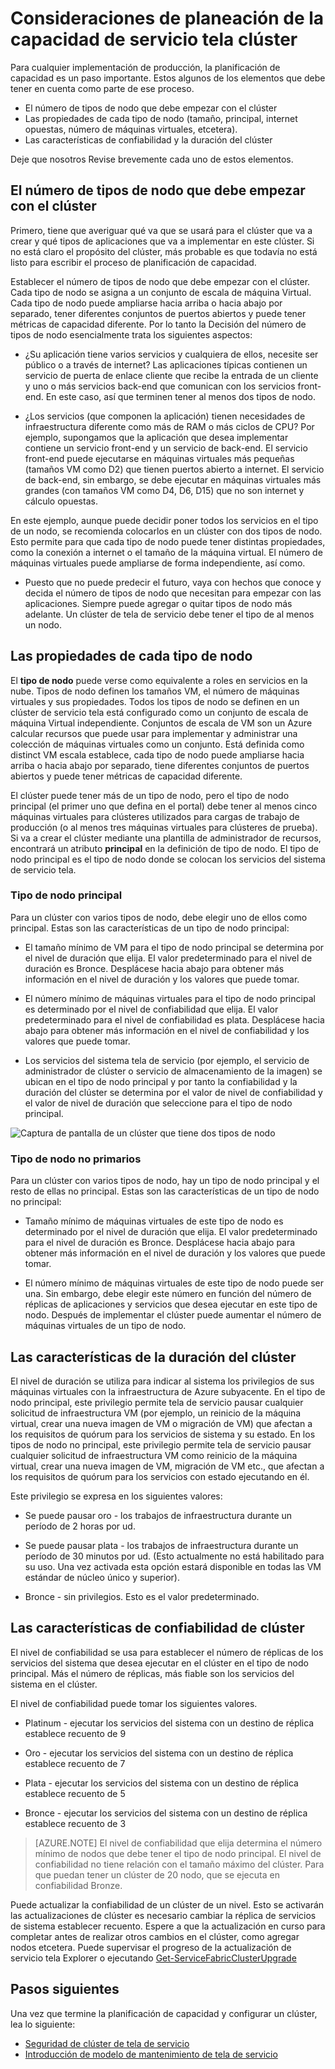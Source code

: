 <properties
   pageTitle="Planear la capacidad de clúster de estructura de servicio | Microsoft Azure"
   description="Capacidad de clúster de estructura de servicio consideraciones de diseño. Niveles de NodeTypes, duración y confiabilidad"
   services="service-fabric"
   documentationCenter=".net"
   authors="ChackDan"
   manager="timlt"
   editor=""/>

<tags
   ms.service="service-fabric"
   ms.devlang="dotnet"
   ms.topic="article"
   ms.tgt_pltfrm="na"
   ms.workload="na"
   ms.date="09/09/2016"
   ms.author="chackdan"/>


# <a name="service-fabric-cluster-capacity-planning-considerations"></a>Consideraciones de planeación de la capacidad de servicio tela clúster

Para cualquier implementación de producción, la planificación de capacidad es un paso importante. Estos algunos de los elementos que debe tener en cuenta como parte de ese proceso.

- El número de tipos de nodo que debe empezar con el clúster
- Las propiedades de cada tipo de nodo (tamaño, principal, internet opuestas, número de máquinas virtuales, etcetera).
- Las características de confiabilidad y la duración del clúster

Deje que nosotros Revise brevemente cada uno de estos elementos.

## <a name="the-number-of-node-types-your-cluster-needs-to-start-out-with"></a>El número de tipos de nodo que debe empezar con el clúster

Primero, tiene que averiguar qué va que se usará para el clúster que va a crear y qué tipos de aplicaciones que va a implementar en este clúster. Si no está claro el propósito del clúster, más probable es que todavía no está listo para escribir el proceso de planificación de capacidad.

Establecer el número de tipos de nodo que debe empezar con el clúster.  Cada tipo de nodo se asigna a un conjunto de escala de máquina Virtual. Cada tipo de nodo puede ampliarse hacia arriba o hacia abajo por separado, tener diferentes conjuntos de puertos abiertos y puede tener métricas de capacidad diferente. Por lo tanto la Decisión del número de tipos de nodo esencialmente trata los siguientes aspectos:

- ¿Su aplicación tiene varios servicios y cualquiera de ellos, necesite ser público o a través de internet? Las aplicaciones típicas contienen un servicio de puerta de enlace cliente que recibe la entrada de un cliente y uno o más servicios back-end que comunican con los servicios front-end. En este caso, así que terminen tener al menos dos tipos de nodo.

- ¿Los servicios (que componen la aplicación) tienen necesidades de infraestructura diferente como más de RAM o más ciclos de CPU? Por ejemplo, supongamos que la aplicación que desea implementar contiene un servicio front-end y un servicio de back-end. El servicio front-end puede ejecutarse en máquinas virtuales más pequeñas (tamaños VM como D2) que tienen puertos abierto a internet.  El servicio de back-end, sin embargo, se debe ejecutar en máquinas virtuales más grandes (con tamaños VM como D4, D6, D15) que no son internet y cálculo opuestas.

 En este ejemplo, aunque puede decidir poner todos los servicios en el tipo de un nodo, se recomienda colocarlos en un clúster con dos tipos de nodo.  Esto permite para que cada tipo de nodo puede tener distintas propiedades, como la conexión a internet o el tamaño de la máquina virtual. El número de máquinas virtuales puede ampliarse de forma independiente, así como.  

- Puesto que no puede predecir el futuro, vaya con hechos que conoce y decida el número de tipos de nodo que necesitan para empezar con las aplicaciones. Siempre puede agregar o quitar tipos de nodo más adelante. Un clúster de tela de servicio debe tener el tipo de al menos un nodo.

## <a name="the-properties-of-each-node-type"></a>Las propiedades de cada tipo de nodo

El **tipo de nodo** puede verse como equivalente a roles en servicios en la nube. Tipos de nodo definen los tamaños VM, el número de máquinas virtuales y sus propiedades. Todos los tipos de nodo se definen en un clúster de servicio tela está configurado como un conjunto de escala de máquina Virtual independiente. Conjuntos de escala de VM son un Azure calcular recursos que puede usar para implementar y administrar una colección de máquinas virtuales como un conjunto. Está definida como distinct VM escala establece, cada tipo de nodo puede ampliarse hacia arriba o hacia abajo por separado, tiene diferentes conjuntos de puertos abiertos y puede tener métricas de capacidad diferente.

El clúster puede tener más de un tipo de nodo, pero el tipo de nodo principal (el primer uno que defina en el portal) debe tener al menos cinco máquinas virtuales para clústeres utilizados para cargas de trabajo de producción (o al menos tres máquinas virtuales para clústeres de prueba). Si va a crear el clúster mediante una plantilla de administrador de recursos, encontrará un atributo **principal** en la definición de tipo de nodo. El tipo de nodo principal es el tipo de nodo donde se colocan los servicios del sistema de servicio tela.  

### <a name="primary-node-type"></a>Tipo de nodo principal
Para un clúster con varios tipos de nodo, debe elegir uno de ellos como principal. Estas son las características de un tipo de nodo principal:

- El tamaño mínimo de VM para el tipo de nodo principal se determina por el nivel de duración que elija. El valor predeterminado para el nivel de duración es Bronce. Desplácese hacia abajo para obtener más información en el nivel de duración y los valores que puede tomar.  

- El número mínimo de máquinas virtuales para el tipo de nodo principal es determinado por el nivel de confiabilidad que elija. El valor predeterminado para el nivel de confiabilidad es plata. Desplácese hacia abajo para obtener más información en el nivel de confiabilidad y los valores que puede tomar.

- Los servicios del sistema tela de servicio (por ejemplo, el servicio de administrador de clúster o servicio de almacenamiento de la imagen) se ubican en el tipo de nodo principal y por tanto la confiabilidad y la duración del clúster se determina por el valor de nivel de confiabilidad y el valor de nivel de duración que seleccione para el tipo de nodo principal.

![Captura de pantalla de un clúster que tiene dos tipos de nodo ][SystemServices]


### <a name="non-primary-node-type"></a>Tipo de nodo no primarios
Para un clúster con varios tipos de nodo, hay un tipo de nodo principal y el resto de ellas no principal. Estas son las características de un tipo de nodo no principal:

- Tamaño mínimo de máquinas virtuales de este tipo de nodo es determinado por el nivel de duración que elija. El valor predeterminado para el nivel de duración es Bronce. Desplácese hacia abajo para obtener más información en el nivel de duración y los valores que puede tomar.  

- El número mínimo de máquinas virtuales de este tipo de nodo puede ser una. Sin embargo, debe elegir este número en función del número de réplicas de aplicaciones y servicios que desea ejecutar en este tipo de nodo. Después de implementar el clúster puede aumentar el número de máquinas virtuales de un tipo de nodo.


## <a name="the-durability-characteristics-of-the-cluster"></a>Las características de la duración del clúster

El nivel de duración se utiliza para indicar al sistema los privilegios de sus máquinas virtuales con la infraestructura de Azure subyacente. En el tipo de nodo principal, este privilegio permite tela de servicio pausar cualquier solicitud de infraestructura VM (por ejemplo, un reinicio de la máquina virtual, crear una nueva imagen de VM o migración de VM) que afectan a los requisitos de quórum para los servicios de sistema y su estado. En los tipos de nodo no principal, este privilegio permite tela de servicio pausar cualquier solicitud de infraestructura VM como reinicio de la máquina virtual, crear una nueva imagen de VM, migración de VM etc., que afectan a los requisitos de quórum para los servicios con estado ejecutando en él.

Este privilegio se expresa en los siguientes valores:

- Se puede pausar oro - los trabajos de infraestructura durante un período de 2 horas por ud.

- Se puede pausar plata - los trabajos de infraestructura durante un período de 30 minutos por ud. (Esto actualmente no está habilitado para su uso. Una vez activada esta opción estará disponible en todas las VM estándar de núcleo único y superior).

- Bronce - sin privilegios. Esto es el valor predeterminado.

## <a name="the-reliability-characteristics-of-the-cluster"></a>Las características de confiabilidad de clúster

El nivel de confiabilidad se usa para establecer el número de réplicas de los servicios del sistema que desea ejecutar en el clúster en el tipo de nodo principal. Más el número de réplicas, más fiable son los servicios del sistema en el clúster.  

El nivel de confiabilidad puede tomar los siguientes valores.

- Platinum - ejecutar los servicios del sistema con un destino de réplica establece recuento de 9

- Oro - ejecutar los servicios del sistema con un destino de réplica establece recuento de 7

- Plata - ejecutar los servicios del sistema con un destino de réplica establece recuento de 5

- Bronce - ejecutar los servicios del sistema con un destino de réplica establece recuento de 3

>[AZURE.NOTE] El nivel de confiabilidad que elija determina el número mínimo de nodos que debe tener el tipo de nodo principal. El nivel de confiabilidad no tiene relación con el tamaño máximo del clúster. Para que puedan tener un clúster de 20 nodo, que se ejecuta en confiabilidad Bronze.

 Puede actualizar la confiabilidad de un clúster de un nivel. Esto se activarán las actualizaciones de clúster es necesario cambiar la réplica de servicios de sistema establecer recuento. Espere a que la actualización en curso para completar antes de realizar otros cambios en el clúster, como agregar nodos etcetera.  Puede supervisar el progreso de la actualización de servicio tela Explorer o ejecutando [Get-ServiceFabricClusterUpgrade](https://msdn.microsoft.com/library/mt126012.aspx)

<!--Every topic should have next steps and links to the next logical set of content to keep the customer engaged-->
## <a name="next-steps"></a>Pasos siguientes

Una vez que termine la planificación de capacidad y configurar un clúster, lea lo siguiente:
- [Seguridad de clúster de tela de servicio](service-fabric-cluster-security.md)
- [Introducción de modelo de mantenimiento de tela de servicio](service-fabric-health-introduction.md)

<!--Image references-->
[SystemServices]: ./media/service-fabric-cluster-capacity/SystemServices.png
